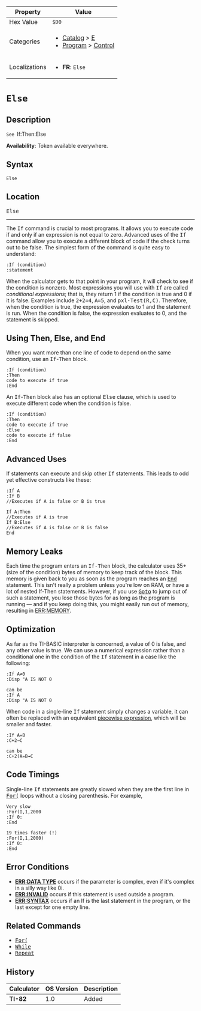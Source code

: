 | Property      | Value |
|---------------|-------|
| Hex Value     | `$D0`|
| Categories    | <ul><li>[Catalog](<../categories/Catalog.md>) > [E](<../categories/Catalog.md#E>)</li><li>[Program](<../categories/Program.md>) > [Control](<../categories/Program.md#Control>)</li></ul> |
| Localizations | <ul><li><b>FR</b>: `Else`</li></ul> |

# `Else`

## Description
`See `If:Then:Else


<b>Availability</b>: Token available everywhere.

## Syntax
`Else`

## Location
<kbd>Else</kbd>
<hr>

The <tt>If</tt> command is crucial to most programs. It allows you to execute code if and only if an expression is not equal to zero. Advanced uses of the <tt>If</tt> command allow you to execute a different block of code if the check turns out to be false. The simplest form of the command is quite easy to understand:

```ti-basic
:If (condition)
:statement
```

When the calculator gets to that point in your program, it will check to see if the condition is nonzero. Most expressions you will use with <tt>If</tt> are called _conditional expressions_; that is, they return 1 if the condition is true and 0 if it is false. Examples include <tt>2+2=4</tt>, <tt>A=5</tt>, and <tt>pxl-Test(R,C)</tt>. Therefore, when the condition is true, the expression evaluates to 1 and the statement is run. When the condition is false, the expression evaluates to 0, and the statement is skipped.

## Using Then, Else, and End

When you want more than one line of code to depend on the same condition, use an <tt>If</tt>-<tt>Then</tt> block.

```ti-basic
:If (condition)
:Then
code to execute if true
:End
```

An <tt>If</tt>-<tt>Then</tt> block also has an optional <tt>Else</tt> clause, which is used to execute different code when the condition is false.

```ti-basic
:If (condition)
:Then
code to execute if true
:Else
code to execute if false
:End
```

## Advanced Uses

If statements can execute and skip other <tt>If</tt> statements. This leads to odd yet effective constructs like these:

```ti-basic
:If A
:If B
//Executes if A is false or B is true
```

```ti-basic
If A:Then
//Executes if A is true
If B:Else
//Executes if A is false or B is false
End
```

## Memory Leaks

Each time the program enters an <tt>If-Then</tt> block, the calculator uses 35+(size of the condition) bytes of memory to keep track of the block. This memory is given back to you as soon as the program reaches an <tt><a href="/end">End</a></tt> statement. This isn't really a problem unless you're low on RAM, or have a lot of nested If-Then statements. However, if you use <tt><a href="/goto">Goto</a></tt> to jump out of such a statement, you lose those bytes for as long as the program is running — and if you keep doing this, you might easily run out of memory, resulting in [ERR:MEMORY](/errors#memory).

## Optimization

As far as the TI-BASIC interpreter is concerned, a value of 0 is false, and any other value is true. We can use a numerical expression rather than a conditional one in the condition of the <tt>If</tt> statement in a case like the following:

```ti-basic
:If A≠0
:Disp "A IS NOT 0

can be
:If A
:Disp "A IS NOT 0
```

When code in a single-line <tt>If</tt> statement simply changes a variable, it can often be replaced with an equivalent [piecewise expression](/piecewise-expression), which will be smaller and faster.

```ti-basic
:If A=B
:C+2→C

can be
:C+2(A=B→C
```

## Code Timings

Single-line <tt>If</tt> statements are greatly slowed when they are the first line in <tt><a href="/for">For(</a></tt> loops without a closing parenthesis. For example,

```ti-basic
Very slow
:For(I,1,2000
:If 0:
:End

19 times faster (!)
:For(I,1,2000)
:If 0:
:End
```

## Error Conditions

*   **[ERR:DATA TYPE](/errors#datatype)** occurs if the parameter is complex, even if it's complex in a silly way like 0i.
*   **[ERR:INVALID](/errors#invalid)** occurs if this statement is used outside a program.
*   **[ERR:SYNTAX](/errors#syntax)** occurs if an If is the last statement in the program, or the last except for one empty line.

## Related Commands

*   <tt><a href="/for">For(</a></tt>
*   <tt><a href="/while">While</a></tt>
*   <tt><a href="/repeat">Repeat</a></tt>

## History
| Calculator | OS Version | Description |
|------------|------------|-------------|
| <b>TI-82</b> | 1.0 | Added |


